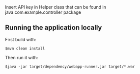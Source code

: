 
Insert API key in Helper class that can be found in java.com.example.controller package

## Running the application locally

First build with:

    $mvn clean install

Then run it with:

    $java -jar target/dependency/webapp-runner.jar target/*.war

